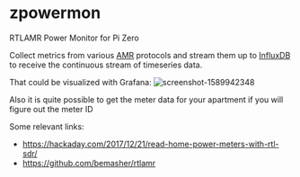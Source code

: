 # zpowermon
RTLAMR Power Monitor for Pi Zero

Collect metrics from various [AMR](https://en.wikipedia.org/wiki/Automatic_meter_reading) protocols 
and stream them up to [InfluxDB](https://www.influxdata.com/) to receive the continuous stream of
timeseries data.

That could be visualized with Grafana: ![screenshot-1589942348](https://user-images.githubusercontent.com/141402/82398829-be911980-9a21-11ea-8ae9-0ae7c2e65104.png)

Also it is quite possible to get the meter data for your apartment if you will figure out the meter ID

Some relevant links:
- https://hackaday.com/2017/12/21/read-home-power-meters-with-rtl-sdr/
- https://github.com/bemasher/rtlamr

